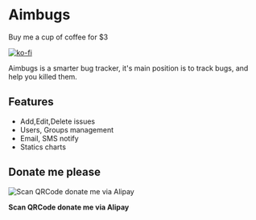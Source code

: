 Aimbugs
=======


Buy me a cup of coffee for $3

[![ko-fi](https://ko-fi.com/img/githubbutton_sm.svg)](https://ko-fi.com/M4M54KKIF)

Aimbugs is a smarter bug tracker, it's main position is to track bugs, and help you killed them.

Features
--------

* Add,Edit,Delete issues
* Users, Groups management
* Email, SMS notify
* Statics charts


## Donate me please

![Scan QRCode donate me via Alipay](https://www.netroby.com/assets/images/alipayme.jpg)

**Scan QRCode donate me via Alipay**
